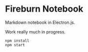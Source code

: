 # Fireburn Notebook

Markdown notebook in Electron.js.

Work really much in progress.

```
npm install
npm start
```